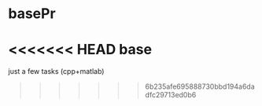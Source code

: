 # basePr
<<<<<<< HEAD
base
=======
just a few tasks (cpp+matlab)
>>>>>>> 6b235afe695888730bbd194a6dadfc29713ed0b6

